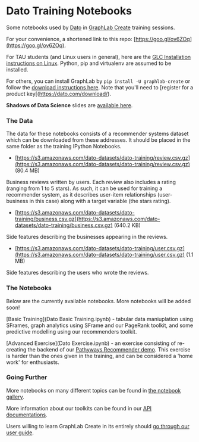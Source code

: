 # Dato Training Notebooks

Some notebooks used by [Dato](https://dato.com/) in [GraphLab Create](https://dato.com/download/) training sessions.

For your convenience, a shortened link to this repo: [https://goo.gl/ov6ZOq](https://goo.gl/ov6ZOq).

For TAU students (and Linux users in general), here are the
[GLC Installation instructions on Linux](http://pastebin.com/YjaxzZcq).
Python, pip and virtualenv are assumed to be installed.

For others, you can install GraphLab by `pip install -U graphlab-create` or follow the [download instructions here](https://dato.com/download/install-graphlab-create.html). Note that you'll need to [register for a product key[(https://dato.com/download/).

**Shadows of Data Science** slides are [available here](https://docs.google.com/a/dato.com/presentation/d/1yqxwJ_yDK91-fbVCBbb593eYrPDAhAc_VUqKWWk4Wak/edit?usp=sharing).

### The Data

The data for these notebooks consists of a recommender systems dataset which can be downloaded from these addresses. It should be placed in the same folder as the training IPython Notebooks.

* [https://s3.amazonaws.com/dato-datasets/dato-training/review.csv.gz](https://s3.amazonaws.com/dato-datasets/dato-training/review.csv.gz) (80.4 MB)

Business reviews written by users. Each review also includes a rating (ranging from 1 to 5 stars). As such, it can be used for training a recommender system, as it describes user-item relationships (user-business in this case) along with a target variable (the stars rating).

* [https://s3.amazonaws.com/dato-datasets/dato-training/business.csv.gz](https://s3.amazonaws.com/dato-datasets/dato-training/business.csv.gz) (640.2 KB)

Side features describing the businesses appearing in the reviews.

* [https://s3.amazonaws.com/dato-datasets/dato-training/user.csv.gz](https://s3.amazonaws.com/dato-datasets/dato-training/user.csv.gz) (1.1 MB)

Side features describing the users who wrote the reviews.

### The Notebooks

Below are the currently available notebooks. More notebooks will be added soon!

[Basic Training](Dato Basic Training.ipynb) - tabular data maniuplation using SFrames, graph analytics using SFrame and our PageRank toolkit, and some predictive modelling using our recommenders toolkit.

[Advanced Exercise](Dato Exercise.ipynb) - an exercise consisting of re-creating the backend of our [Pathyways Recommender demo](http://pathways-demo.herokuapp.com/). This exercise is harder than the ones given in the training, and can be considered a 'home work' for enthusiasts.

### Going Further

More notebooks on many different topics can be found in [the notebook gallery](https://www.dato.com/learn/gallery).

More information about our toolkits can be found in our [API documentations](https://dato.com/products/create/docs/).

Users willing to learn GraphLab Create in its entirely should [go through our user guide](https://dato.com/learn/userguide/).

